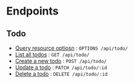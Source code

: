 # Endpoints

## Todo

* [Query resource optiosn](todos/options.md) : `OPTIONS /api/todo/`
* [List all todos](todo/get.md) : `GET /api/todo/`
* [Create a new todo](todo/post.md) : `POST /api/todo/`
* [Update a todo](todo/patch.md) : `PATCH /api/todo/:id`
* [Delete a todo](todo/delete.md) : `DELETE /api/todo/:id`